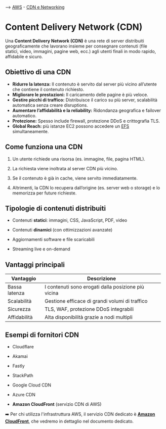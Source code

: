 --> [AWS](/00-Intro/AWS.md)  -  [CDN e Networking](/03-CDN-e-Networking/Rete-globale-AWS.md)
# Content Delivery Network (CDN)

Una **Content Delivery Network (CDN)** è una rete di server distribuiti geograficamente che lavorano insieme per consegnare contenuti (file statici, video, immagini, pagine web, ecc.) agli utenti finali in modo rapido, affidabile e sicuro.

## Obiettivo di una CDN

- **Ridurre la latenza:** Il contenuto è servito dal server più vicino all’utente che contiene il contenuto richiesto.
- **Migliorare le prestazioni:** Il caricamento delle pagine è più veloce.
- **Gestire picchi di traffico:** Distribuisce il carico su più server, scalabilità automatica senza creare disruptions.
- **Aumentare l’affidabilità e la reliability:** Ridondanza geografica e failover automatico.
- **Protezione:** Spesso include firewall, protezione DDoS e crittografia TLS.
- **Global Reach:** più istanze EC2 possono accedere un [EFS](/02-Storage-services/Amazon-EFS.md) simultaneamente.

## Come funziona una CDN

1. Un utente richiede una risorsa (es. immagine, file, pagina HTML).
    
2. La richiesta viene inoltrata al server CDN più vicino.
    
3. Se il contenuto è già in cache, viene servito immediatamente.
    
4. Altrimenti, la CDN lo recupera dall’origine (es. server web o storage) e lo memorizza per future richieste.
    

## Tipologie di contenuti distribuiti

- Contenuti **statici**: immagini, CSS, JavaScript, PDF, video
    
- Contenuti **dinamici** (con ottimizzazioni avanzate)
    
- Aggiornamenti software e file scaricabili
    
- Streaming live e on-demand
    

## Vantaggi principali

|Vantaggio|Descrizione|
|---|---|
|Bassa latenza|I contenuti sono erogati dalla posizione più vicina|
|Scalabilità|Gestione efficace di grandi volumi di traffico|
|Sicurezza|TLS, WAF, protezione DDoS integrabili|
|Affidabilità|Alta disponibilità grazie a nodi multipli|

## Esempi di fornitori CDN

- Cloudflare
    
- Akamai
    
- Fastly
    
- StackPath
    
- Google Cloud CDN
    
- Azure CDN
    
- **Amazon CloudFront** (servizio CDN di AWS)
    

➡️ Per chi utilizza l'infrastruttura AWS, il servizio CDN dedicato è **[Amazon CloudFront](/03-CDN-e-Networking/Amazon-CloudFront.md)**, che vedremo in dettaglio nel documento dedicato.
